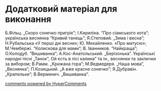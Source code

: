 <div id="hypercomments_widget" class="js-hypercomments-widget invisible"></div>

# Додатковий матеріал для виконання

Б.Фільц. „Скоро сонечко пригріє”; І.Кириліна. “Про сіамського кота”; українська веснянка “Кривий танець”; Я.Степовий. „Зима і весна”; Н.Рубальська «У перші дні весни»; Ю. Михайленко. «Про матусю»; М.Чембержі. “Колискова для мами”; В. Іванников. “Найкраща”; О.Колодуб. “Вишиванка”; А.Кос-Анатольський. „Берізонька”. 
Українські народні пісні „Танок”, Ой єсть в лісі калина” та ін., веснянки та заклички за вибором; В.Рамм. „Крижана гора”; М.Ведмедеря. „Наша мова”, „Веснянка”; П.Козицький. „А вже красне сонечко”; Я.Дубравін. „Крапельки”; В.Верменич. „Вишиванка”.


<div class="js-hypercomments-container">
    <a href="http://hypercomments.com" class="hc-link" title="comments widget">comments powered by HyperComments</a>
</div>
